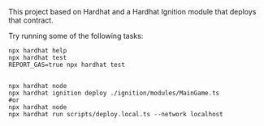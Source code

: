 
This project based on Hardhat and a Hardhat Ignition module that deploys that contract.




Try running some of the following tasks:

```shell
npx hardhat help
npx hardhat test
REPORT_GAS=true npx hardhat test


npx hardhat node
npx hardhat ignition deploy ./ignition/modules/MainGame.ts
#or
npx hardhat node
npx hardhat run scripts/deploy.local.ts --network localhost
```